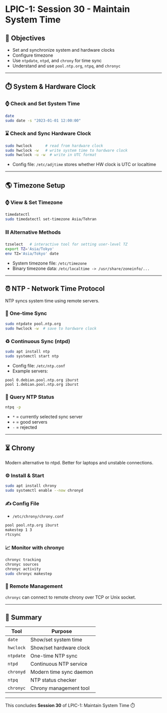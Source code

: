 # LPIC-1: Session 30 - Maintain System Time

## 🌟 Objectives
- Set and synchronize system and hardware clocks
- Configure timezone
- Use `ntpdate`, `ntpd`, and `chrony` for time sync
- Understand and use `pool.ntp.org`, `ntpq`, and `chronyc`

---

## ⏱️ System & Hardware Clock

### ⌚ Check and Set System Time
```bash
date
sudo date -s "2023-01-01 12:00:00"
```

### ⌛ Check and Sync Hardware Clock
```bash
sudo hwclock      # read from hardware clock
sudo hwclock -w   # write system time to hardware clock
sudo hwclock -u -w  # write in UTC format
```

- Config file: `/etc/adjtime` stores whether HW clock is UTC or localtime

---

## 🌎 Timezone Setup

### ⌚ View & Set Timezone
```bash
timedatectl
sudo timedatectl set-timezone Asia/Tehran
```

### ⛓️ Alternative Methods
```bash
tzselect   # interactive tool for setting user-level TZ
export TZ='Asia/Tokyo'
env TZ='Asia/Tokyo' date
```

- System timezone file: `/etc/timezone`
- Binary timezone data: `/etc/localtime -> /usr/share/zoneinfo/...`

---

## ⏰ NTP - Network Time Protocol

NTP syncs system time using remote servers.

### 🔄 One-time Sync
```bash
sudo ntpdate pool.ntp.org
sudo hwclock -w  # save to hardware clock
```

### ♻️ Continuous Sync (ntpd)
```bash
sudo apt install ntp
sudo systemctl start ntp
```

- Config file: `/etc/ntp.conf`
- Example servers:
```
pool 0.debian.pool.ntp.org iburst
pool 1.debian.pool.ntp.org iburst
```

### 🔢 Query NTP Status
```bash
ntpq -p
```
- `*` = currently selected sync server
- `+` = good servers
- `-` = rejected

---

## ⏳ Chrony

Modern alternative to ntpd. Better for laptops and unstable connections.

### ⚙️ Install & Start
```bash
sudo apt install chrony
sudo systemctl enable --now chronyd
```

### ✍️ Config File
- `/etc/chrony/chrony.conf`
```bash
pool pool.ntp.org iburst
makestep 1 3
rtcsync
```

### 📈 Monitor with chronyc
```bash
chronyc tracking
chronyc sources
chronyc activity
sudo chronyc makestep
```

### 🔗 Remote Management
`chronyc` can connect to remote chrony over TCP or Unix socket.

---

## 🔹 Summary

| Tool     | Purpose                      |
|----------|------------------------------|
| `date`   | Show/set system time         |
| `hwclock`| Show/set hardware clock      |
| `ntpdate`| One-time NTP sync            |
| `ntpd`   | Continuous NTP service       |
| `chronyd`| Modern time sync daemon      |
| `ntpq`   | NTP status checker           |
| `chronyc`| Chrony management tool       |

---

This concludes **Session 30** of LPIC-1: Maintain System Time ⏱️
